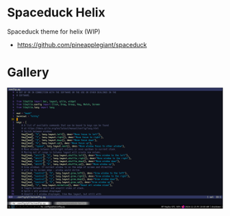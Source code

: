 # Spaceduck Helix
Spaceduck theme for helix (WIP)

- https://github.com/pineapplegiant/spaceduck

# Gallery
![python code](./media/python.png)
